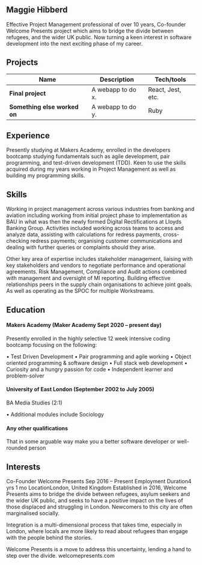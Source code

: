 ## Maggie Hibberd

Effective Project Management professional of over 10 years, Co-founder Welcome Presents project which aims to bridge the divide between refugees, and the wider UK public. Now turning a keen interest in software development into the next exciting phase of my career.

## Projects

| Name                         | Description       | Tech/tools        |
| ---------------------------- | ----------------- | ----------------- |
| **Final project**            | A webapp to do x. | React, Jest, etc. |
| **Something else worked on** | A webapp to do y. | Ruby              |

## Experience

Presently studying at Makers Academy, enrolled in the developers bootcamp studying fundamentals such as agile development, pair programming, and test-driven development (TDD). Keen to use the skills acquired   during my years working in Project Management as well as building my programming skills.

## Skills

Working in project management across various industries from banking and aviation including working from initial project phase to implementation as BAU in what was then the newly formed Digital Rectifications at Lloyds Banking Group. Activities included working across teams to access and analyze data, assisting with calculations for redress payments, cross-checking redress payments; organising customer communications and dealing with further queries or complaints should they arise.

Other key area of expertise includes stakeholder management, liaising with key stakeholders and vendors to negotiate performance and operational agreements. Risk Management, Compliance and Audit actions combined with management and oversight of MI reporting. Building effective relationships peers in the supply chain organisations to achieve joint goals. As well as operating as the SPOC for multiple Workstreams.

## Education

#### Makers Academy (Maker Academy Sept 2020 – present day)

Presently enrolled in the highly selective 12 week intensive coding bootcamp focusing on the following:

•	Test Driven Development
•	Pair programming and agile working
•	Object oriented programming & software design
•	Full stack web development
•	Curiosity and a hungry passion for code
•	Independent learner and problem-solver


#### University of East London (September 2002 to July 2005)

BA Media Studies (2:1)

•	Additional modules include Sociology


#### Any other qualifications

That in some arguable way make you a better software developer or well-rounded person

##  Interests
Co-Founder Welcome Presents
Sep 2016 – Present
Employment Duration4 yrs 1 mo
LocationLondon, United Kingdom
Established in 2016, Welcome Presents aims to bridge the divide between refugees, asylum seekers and the wider UK public, and seeks to have a positive impact on the lives of those displaced and struggling in London. Newcomers to this city are often marginalised socially.

Integration is a multi-dimensional process that takes time, especially in London, where locals are more likely to read about refugees than engage with the people behind the stories.

Welcome Presents is a move to address this uncertainty, lending a hand to step over the divide. welcomepresents.com

